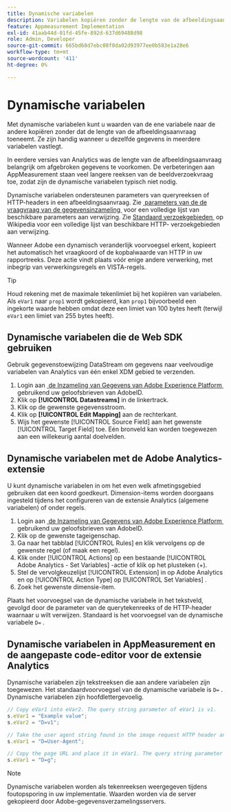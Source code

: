 ```yaml
---
title: Dynamische variabelen
description: Variabelen kopiëren zonder de lengte van de afbeeldingsaanvraag te verhogen.
feature: Appmeasurement Implementation
exl-id: 41aab44d-01fd-45fe-892d-637d69488d98
role: Admin, Developer
source-git-commit: 665bd68d7ebc08f0da02d93977ee0b583e1a28e6
workflow-type: tm+mt
source-wordcount: '411'
ht-degree: 0%

---
```


# Dynamische variabelen

Met dynamische variabelen kunt u waarden van de ene variabele naar de andere kopiëren zonder dat de lengte van de afbeeldingsaanvraag toeneemt. Ze zijn handig wanneer u dezelfde gegevens in meerdere variabelen vastlegt.

In eerdere versies van Analytics was de lengte van de afbeeldingsaanvraag belangrijk om afgebroken gegevens te voorkomen. De verbeteringen aan AppMeasurement staan veel langere reeksen van de beeldverzoekvraag toe, zodat zijn de dynamische variabelen typisch niet nodig.

Dynamische variabelen ondersteunen parameters van queryreeksen of HTTP-headers in een afbeeldingsaanvraag. Zie [&#x200B; parameters van de de vraagvraag van de gegevensinzameling &#x200B;](../../validate/query-parameters.md) voor een volledige lijst van beschikbare parameters aan verwijzing. Zie [&#x200B; Standaard verzoekgebieden &#x200B;](https://en.wikipedia.org/wiki/List_of_HTTP_header_fields#Request_fields) op Wikipedia voor een volledige lijst van beschikbare HTTP- verzoekgebieden aan verwijzing.

Wanneer Adobe een dynamisch veranderlijk voorvoegsel erkent, kopieert het automatisch het vraagkoord of de kopbalwaarde van HTTP in uw rapportreeks. Deze actie vindt plaats vóór enige andere verwerking, met inbegrip van verwerkingsregels en VISTA-regels.

>[!TIP]
>
>Houd rekening met de maximale tekenlimiet bij het kopiëren van variabelen. Als `eVar1` naar `prop1` wordt gekopieerd, kan `prop1` bijvoorbeeld een ingekorte waarde hebben omdat deze een limiet van 100 bytes heeft (terwijl `eVar1` een limiet van 255 bytes heeft).

## Dynamische variabelen die de Web SDK gebruiken

Gebruik gegevenstoewijzing DataStream om gegevens naar veelvoudige variabelen van Analytics van één enkel XDM gebied te verzenden.

1. Login aan [&#x200B; de Inzameling van Gegevens van Adobe Experience Platform &#x200B;](https://experience.adobe.com/data-collection) gebruikend uw geloofsbrieven van AdobeID.
1. Klik op **[!UICONTROL Datastreams]** in de linkertrack.
1. Klik op de gewenste gegevensstroom.
1. Klik op **[!UICONTROL Edit Mapping]** aan de rechterkant.
1. Wijs het gewenste [!UICONTROL Source Field] aan het gewenste [!UICONTROL Target Field] toe. Eén bronveld kan worden toegewezen aan een willekeurig aantal doelvelden.

## Dynamische variabelen met de Adobe Analytics-extensie

U kunt dynamische variabelen in om het even welk afmetingsgebied gebruiken dat een koord goedkeurt. Dimension-items worden doorgaans ingesteld tijdens het configureren van de extensie Analytics (algemene variabelen) of onder regels.

1. Login aan [&#x200B; de Inzameling van Gegevens van Adobe Experience Platform &#x200B;](https://experience.adobe.com/data-collection) gebruikend uw geloofsbrieven van AdobeID.
2. Klik op de gewenste tageigenschap.
3. Ga naar het tabblad [!UICONTROL Rules] en klik vervolgens op de gewenste regel (of maak een regel).
4. Klik onder [!UICONTROL Actions] op een bestaande [!UICONTROL Adobe Analytics - Set Variables] -actie of klik op het plusteken (+).
5. Stel de vervolgkeuzelijst [!UICONTROL Extension] in op Adobe Analytics en op [!UICONTROL Action Type] op [!UICONTROL Set Variables] .
6. Zoek het gewenste dimensie-item.

Plaats het voorvoegsel van de dynamische variabele in het tekstveld, gevolgd door de parameter van de querytekenreeks of de HTTP-header waarnaar u wilt verwijzen. Standaard is het voorvoegsel van de dynamische variabele `D=` .

## Dynamische variabelen in AppMeasurement en de aangepaste code-editor voor de extensie Analytics

Dynamische variabelen zijn tekstreeksen die aan andere variabelen zijn toegewezen. Het standaardvoorvoegsel van de dynamische variabele is `D=` . Dynamische variabelen zijn hoofdlettergevoelig.

```js
// Copy eVar1 into eVar2. The query string parameter of eVar1 is v1.
s.eVar1 = "Example value";
s.eVar2 = "D=v1";

// Take the user agent string found in the image request HTTP header and place it in eVar1.
s.eVar1 = "D=User-Agent";

// Copy the page URL and place it in eVar1. The query string parameter of page URL is g.
s.eVar1 = "D=g";
```

>[!NOTE]
>
>Dynamische variabelen worden als tekenreeksen weergegeven tijdens foutopsporing in uw implementatie. Waarden worden via de server gekopieerd door Adobe-gegevensverzamelingsservers.
